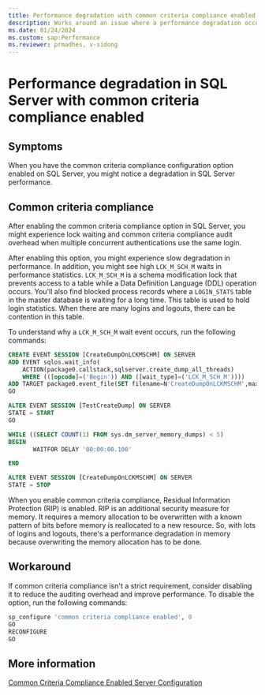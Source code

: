 ```yaml
---
title: Performance degradation with common criteria compliance enabled
description: Works around an issue where a performance degradation occurs when common criteria compliance is enabled in SQL Server.
ms.date: 01/24/2024
ms.custom: sap:Performance
ms.reviewer: prmadhes, v-sidong
---
```

# Performance degradation in SQL Server with common criteria compliance enabled

## Symptoms

When you have the common criteria compliance configuration option enabled on SQL Server, you might notice a degradation in SQL Server performance.

## Common criteria compliance

After enabling the common criteria compliance option in SQL Server, you might experience lock waiting and common criteria compliance audit overhead when multiple concurrent authentications use the same login.

After enabling this option, you might experience slow degradation in performance. In addition, you might see high `LCK_M_SCH_M` waits in performance statistics. `LCK_M_SCH_M` is a schema modification lock that prevents access to a table while a Data Definition Language (DDL) operation occurs. You'll also find blocked process records where a `LOGIN_STATS` table in the master database is waiting for a long time. This table is used to hold login statistics. When there are many logins and logouts, there can be contention in this table.

To understand why a `LCK_M_SCH_M` wait event occurs, run the following commands:

```sql
CREATE EVENT SESSION [CreateDumpOnLCKMSCHM] ON SERVER
ADD EVENT sqlos.wait_info(
    ACTION(package0.callstack,sqlserver.create_dump_all_threads)
    WHERE (([opcode]=('Begin')) AND ([wait_type]=('LCK_M_SCH_M'))))
ADD TARGET package0.event_file(SET filename=N'CreateDumpOnLCKMSCHM',max_file_size=(128))
GO

ALTER EVENT SESSION [TestCreateDump] ON SERVER
STATE = START
GO

WHILE ((SELECT COUNT(1) FROM sys.dm_server_memory_dumps) < 5)
BEGIN
       WAITFOR DELAY '00:00:00.100'

END

ALTER EVENT SESSION [CreateDumpOnLCKMSCHM] ON SERVER
STATE = STOP
```

When you enable common criteria compliance, Residual Information Protection (RIP) is enabled. RIP is an additional security measure for memory. It requires a memory allocation to be overwritten with a known pattern of bits before memory is reallocated to a new resource. So, with lots of logins and logouts, there's a performance degradation in memory because overwriting the memory allocation has to be done.

## Workaround

If common criteria compliance isn't a strict requirement, consider disabling it to reduce the auditing overhead and improve performance. To disable the option, run the following commands:

```sql
sp_configure 'common criteria compliance enabled', 0
GO
RECONFIGURE
GO
```

## More information

[Common Criteria Compliance Enabled Server Configuration](/sql/database-engine/configure-windows/common-criteria-compliance-enabled-server-configuration-option)
